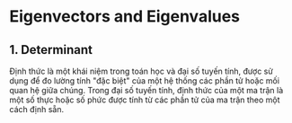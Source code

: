 # Eigenvectors and Eigenvalues

## 1. Determinant
Định thức là một khái niệm trong toán học và đại số tuyến tính, được sử dụng để đo lường tính "đặc biệt" của một hệ thống các phần tử hoặc mối quan hệ giữa chúng. Trong đại số tuyến tính, định thức của một ma trận là một số thực hoặc số phức được tính từ các phần tử của ma trận theo một cách định sẵn.
